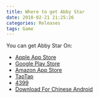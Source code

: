 ```yaml
---
title: Where to get Abby Star 
date: 2018-02-21 21:25:26
categories: Releases
tags: Game
---
```


You can get Abby Star On:

* [Apple App Store](https://itunes.apple.com/cn/app/id1340116174)
* [Google Play Store](https://play.google.com/store/apps/details?id=com.BreakSymmetry.AbbyStar)
* [Amazon App Store]()
* [TapTap](https://www.taptap.com/app/78946)
* [4399](http://a.4399.cn/game-id-118811.html)
* [Download For Chinese Android](http://p6yal4ykc.bkt.clouddn.com/AbbyStar1.7-ninja)
